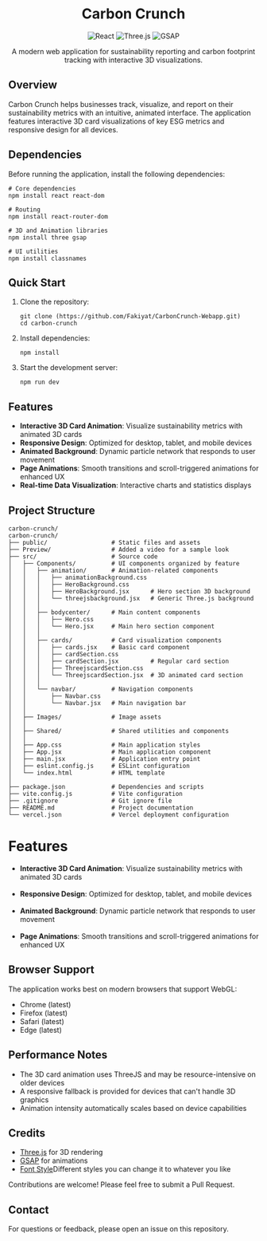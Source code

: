 <h1 align="center">Carbon Crunch</h1>

<p align="center">
  <img src="https://img.shields.io/badge/React-18.0.0-blue" alt="React">
  <img src="https://img.shields.io/badge/Three.js-0.160.0-green" alt="Three.js">
  <img src="https://img.shields.io/badge/GSAP-3.12.2-purple" alt="GSAP">
</p>

<p align="center">
  A modern web application for sustainability reporting and carbon footprint tracking with interactive 3D visualizations.
</p>


<h2>Overview</h2>

<p>
  Carbon Crunch helps businesses track, visualize, and report on their sustainability metrics with an intuitive, animated interface. The application features interactive 3D card visualizations of key ESG metrics and responsive design for all devices.
</p>

<h2>Dependencies</h2>

<p>Before running the application, install the following dependencies:</p>

<pre><code># Core dependencies
npm install react react-dom

# Routing
npm install react-router-dom

# 3D and Animation libraries
npm install three gsap

# UI utilities
npm install classnames
</code></pre>

<h2>Quick Start</h2>

<ol>
  <li>Clone the repository:
<pre><code>git clone (https://github.com/Fakiyat/CarbonCrunch-Webapp.git)
cd carbon-crunch</code></pre>
  </li>
  <li>Install dependencies:
<pre><code>npm install</code></pre>
  </li>
  <li>Start the development server:
<pre><code>npm run dev</code></pre>
  </li>
</ol>

<h2>Features</h2>

<ul>
  <li> <strong>Interactive 3D Card Animation</strong>: Visualize sustainability metrics with animated 3D cards</li>
  <li><strong>Responsive Design</strong>: Optimized for desktop, tablet, and mobile devices</li>
  <li> <strong>Animated Background</strong>: Dynamic particle network that responds to user movement</li>
  <li> <strong>Page Animations</strong>: Smooth transitions and scroll-triggered animations for enhanced UX</li>
  <li><strong>Real-time Data Visualization</strong>: Interactive charts and statistics displays</li>
</ul>

<h2>Project Structure</h2>

<pre><code>carbon-crunch/
carbon-crunch/
├── public/                  # Static files and assets
├── Preview/                 # Added a video for a sample look
├── src/                     # Source code
│   ├── Components/          # UI components organized by feature
│   │   ├── animation/       # Animation-related components
│   │   │   ├── animationBackground.css
│   │   │   ├── HeroBackground.css
│   │   │   ├── HeroBackground.jsx      # Hero section 3D background
│   │   │   └── threejsbackground.jsx   # Generic Three.js background
│   │   │
│   │   ├── bodycenter/      # Main content components
│   │   │   ├── Hero.css
│   │   │   └── Hero.jsx     # Main hero section component
│   │   │
│   │   ├── cards/           # Card visualization components
│   │   │   ├── cards.jsx    # Basic card component
│   │   │   ├── cardSection.css
│   │   │   ├── cardSection.jsx         # Regular card section
│   │   │   ├── ThreejscardSection.css  
│   │   │   └── ThreejscardSection.jsx  # 3D animated card section
│   │   │
│   │   └── navbar/          # Navigation components
│   │       ├── Navbar.css
│   │       └── Navbar.jsx   # Main navigation bar
│   │
│   ├── Images/              # Image assets
│   │
│   ├── Shared/              # Shared utilities and components
│   │
│   ├── App.css              # Main application styles
│   ├── App.jsx              # Main application component
│   ├── main.jsx             # Application entry point
│   ├── eslint.config.js     # ESLint configuration
│   └── index.html           # HTML template
│
├── package.json             # Dependencies and scripts
├── vite.config.js           # Vite configuration
├── .gitignore               # Git ignore file
├── README.md                # Project documentation
└── vercel.json              # Vercel deployment configuration
</code></pre>

<h1>Features</h1>

<ul>
  <li> <strong>Interactive 3D Card Animation</strong>: Visualize sustainability metrics with animated 3D cards</li>
  <br/>
  <li> <strong>Responsive Design</strong>: Optimized for desktop, tablet, and mobile devices</li>
  <br/>
  <li> <strong>Animated Background</strong>: Dynamic particle network that responds to user movement</li>
  <br/>
  <li> <strong>Page Animations</strong>: Smooth transitions and scroll-triggered animations for enhanced UX</li>
</ul>


<h2>Browser Support</h2>

<p>The application works best on modern browsers that support WebGL:</p>
<ul>
  <li>Chrome (latest)</li>
  <li>Firefox (latest)</li>
  <li>Safari (latest)</li>
  <li>Edge (latest)</li>
</ul>

<h2>Performance Notes</h2>

<ul>
  <li>The 3D card animation uses ThreeJS and may be resource-intensive on older devices</li>
  <li>A responsive fallback is provided for devices that can't handle 3D graphics</li>
  <li>Animation intensity automatically scales based on device capabilities</li>
</ul>

<h2>Credits</h2>

<ul>
  <li><a href="https://threejs.org/">Three.js</a> for 3D rendering</li>
  <li><a href="https://greensock.com/gsap/">GSAP</a> for animations</li>
  <li><a href="https://fonts.google.com/specimen/Inter">Font Style</a>Different styles you can change it to whatever you like</li>
</ul>



<p>Contributions are welcome! Please feel free to submit a Pull Request.</p>

<h2>Contact</h2>

<p>For questions or feedback, please open an issue on this repository.</p>
